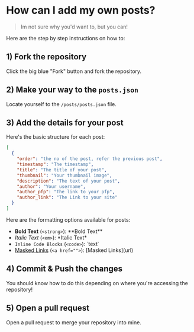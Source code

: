 # How can I add my own posts?
> Im not sure why you'd want to, but you can!

Here are the step by step instructions on how to:

## 1) Fork the repository
Click the big blue "Fork" button and fork the repository.

## 2) Make your way to the `posts.json`
Locate yourself to the `/posts/posts.json` file.

## 3) Add the details for your post
Here's the basic structure for each post:
```json
[
  {
    "order": "the no of the post, refer the previous post",
    "timestamp": "The timestamp",
    "title": "The title of your post",
    "thumbnail": "Your thumbnail image",
    "description": "The text of your post",
    "author": "Your username",
    "author_pfp": "The link to your pfp",
    "author_link": "The Link to your site"
  }
]
```

Here are the formatting options available for posts:<br>
 - **Bold Text** (`<strong>`): \*\*Bold Text\*\*<br>
 - *Italic Text* (`<em>`): \*Italic Text\* <br> 
 - `Inline Code Blocks` (`<code>`): \`text\`<br>
 - [Masked Links](https://ukriu.github.io/) (`<a href="">`): \[Masked Links\]\(url\)<br>


## 4) Commit & Push the changes
You should know how to do this depending on where you're accessing the repository!

## 5) Open a pull request
Open a pull request to merge your repository into mine.
